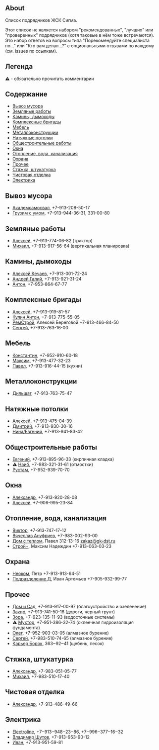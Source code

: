 ## About
Список подрядчиков ЖСК Сигма.

Этот список не является набором "рекомендованных", "лучших" или "проверенных" подрядчиков (хотя таковые в нём тоже встречаются). Это набор ответов на вопросы типа "Порекомендуйте специалиста по..." или "Кто вам делал...?" с опциональными отзывами по каждому (см. issues по ссылкам).

## Легенда

⚠️ - обязательно прочитать комментарии

## Содержание

- [Вывоз мусора](#вывоз-мусора)
- [Земляные работы](#земляные-работы)
- [Камины, дымоходы](#камины-дымоходы)
- [Комплексные бригады](#комплексные-бригады)
- [Мебель](#мебель)
- [Металлоконструкции](#металлоконструкции)
- [Натяжные потолки](#натяжные-потолки)
- [Общестроительные работы](#общестроительные-работы)
- [Окна](#окна)
- [Отопление, вода, канализация](#отопление-вода-канализация)
- [Охрана](#охрана)
- [Прочее](#прочее)
- [Стяжка, штукатурка](#стяжка-штукатурка)
- [Чистовая отделка](#чистовая-отделка)
- [Электрика](#электрика)

## Вывоз мусора
- [Академсамосвал](https://github.com/contfedorov/sigma-workers/issues/55), +7-913-208-50-17
- [Грузим с умом](https://github.com/contfedorov/sigma-workers/issues/41), +7-913-944-36-31, 331-00-80

## Земляные работы
- [Алексей](https://github.com/contfedorov/sigma-workers/issues/39), +7-913-774-06-82 (трактор)
- [Михаил](https://github.com/contfedorov/sigma-workers/issues/5), +7-913-917-56-64 (вертикальная планировка)

## Камины, дымоходы
- [Алексей Кечаев](https://github.com/contfedorov/sigma-workers/issues/49), +7-913-001-72-24
- [Андрей Галий](https://github.com/contfedorov/sigma-workers/issues/4), +7-913-921-31-24
- [Антон](https://github.com/contfedorov/sigma-workers/issues/50), +7-953-864-67-77

## Комплексные бригады
- [Алексей](https://github.com/contfedorov/sigma-workers/issues/17), +7-913-919-81-57
- [Кулин Антон](https://github.com/contfedorov/sigma-workers/issues/13), +7-913-775-55-05
- [РемСтрой](https://github.com/contfedorov/sigma-workers/issues/10), Алексей Береговой +7-913-466-84-50
- [Сергей](https://github.com/contfedorov/sigma-workers/issues/11), +7-913-763-16-00

## Мебель
- [Константин](https://github.com/contfedorov/sigma-workers/issues/15), +7-952-910-60-18
- [Максим](https://github.com/contfedorov/sigma-workers/issues/14), +7-913-477-32-23
- [Павел](https://github.com/contfedorov/sigma-workers/issues/16), +7-913-916-44-15 (кухни)

## Металлоконструкции
- [Дильшат](https://github.com/contfedorov/sigma-workers/issues/1), +7-913-763-75-47

## Натяжные потолки
- [Алексей](https://github.com/contfedorov/sigma-workers/issues/58), +7-913-475-04-39
- [Дмитрий](https://github.com/contfedorov/sigma-workers/issues/59), +7-913-930-30-16
- [Нина/Евгений](https://github.com/contfedorov/sigma-workers/issues/57), +7-913-941-83-42



## Общестроительные работы
- [Евгений](https://github.com/contfedorov/sigma-workers/issues/8), +7-913-895-96-33 (кирпичная кладка)
- ⚠️ [Наиб](https://github.com/contfedorov/sigma-workers/issues/40), +7-983-321-31-61 (отмостки)
- [Рустам](https://github.com/contfedorov/sigma-workers/issues/7), +7-952-939-70-70

## Окна
- [Александр](https://github.com/contfedorov/sigma-workers/issues/52), +7-913-920-28-08
- [Алексей](https://github.com/contfedorov/sigma-workers/issues/53), +7-906-995-23-84

## Отопление, вода, канализация
- [Виктор](https://github.com/contfedorov/sigma-workers/issues/56), +7-913-747-17-12
- [Вячеслав Ануфриев](https://github.com/contfedorov/sigma-workers/issues/6), +7-983-002-93-00
- [Дом с теплом](https://github.com/contfedorov/sigma-workers/issues/19), Павел 312-13-16 zakaz@gk-dst.ru
- [Строй+](https://github.com/contfedorov/sigma-workers/issues/12), Максим Надеждин +7-913-063-03-23

## Охрана
- [Неоком](https://github.com/contfedorov/sigma-workers/issues/21), Петр +7-913-913-64-51
- [Подразделение Д](https://github.com/contfedorov/sigma-workers/issues/22), Иван Артемьев +7-905-932-99-77

## Прочее
- [Дом и Сад](https://github.com/contfedorov/sigma-workers/issues/51), +7-913-917-00-97 (благоустройство и озеленение)
- [Закир](https://github.com/contfedorov/sigma-workers/issues/38), +7-913-741-50-16 (дороги, черный грунт)
- [Зора](https://github.com/contfedorov/sigma-workers/issues/24), +7-923-135-11-93 (водосточные системы)
- ⚠️ [Мухтор](https://github.com/contfedorov/sigma-workers/issues/25), +7-951-386-32-74 (оклеечная гидроизоляция фундамента)
- [Олег](https://github.com/contfedorov/sigma-workers/issues/36), +7-952-903-03-05 (алмазное бурение)
- [Сергей](https://github.com/contfedorov/sigma-workers/issues/37), +7-983-510-74-65 (алмазное бурение)
- [Карьер Борок](https://github.com/contfedorov/sigma-workers/issues/54), 363‒92‒41 (щебень, песок)

## Стяжка, штукатурка
- [Александр](https://github.com/contfedorov/sigma-workers/issues/2), +7-983-051-05-77
- [Михаил](https://github.com/contfedorov/sigma-workers/issues/3), +7-983-510-17-40

## Чистовая отделка
- [Александр](https://github.com/contfedorov/sigma-workers/issues/18), +7-913-486-49-66

## Электрика
- [Electroline](https://github.com/contfedorov/sigma-workers/issues/20), +7‒913‒948‒23‒86, +7‒996‒377‒16‒32
- [Владимир Шутов](https://github.com/contfedorov/sigma-workers/issues/23), +7-913-953-90-12
- [Иван](https://github.com/contfedorov/sigma-workers/issues/9), +7-913-951-59-81


